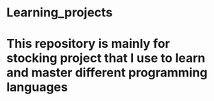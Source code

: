 # Learning_projects
# This repository is mainly for stocking project that I use to learn and master different programming languages
